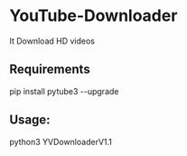 # YouTube-Downloader
It Download HD videos

<h2>Requirements</h2>

<p>pip install pytube3 --upgrade</p>

<h2>Usage: </h2>

<p>python3 YVDownloaderV1.1</p>
